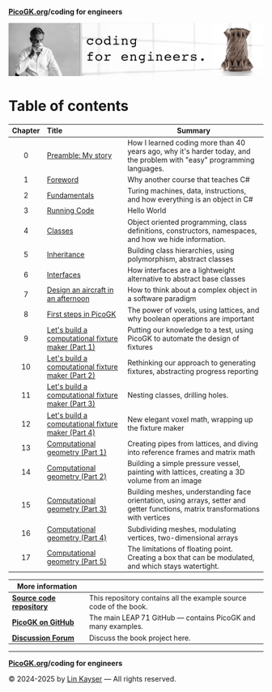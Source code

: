 **[PicoGK.org](https://picogk.org)/coding for engineers**

![Coding for Engineers](assets/CodingforEngineers.jpg)

# Table of contents

| Chapter | Title                                                        | Summary                                                      |
| :-----: | :----------------------------------------------------------- | ------------------------------------------------------------ |
|    0    | [Preamble: My story](README.md)                              | How I learned coding more than 40 years ago, why it's harder today, and the problem with "easy" programming languages. |
|    1    | [Foreword](1-foreword.md)                                    | Why another course that teaches C#                           |
|    2    | [Fundamentals](2-fundamentals.md)                            | Turing machines, data, instructions, and how everything is an object in C# |
|    3    | [Running Code](3-running-code.md)                            | Hello World                                                  |
|    4    | [Classes](4-classes.md)                                      | Object oriented programming, class definitions, constructors, namespaces, and how we  hide information. |
|    5    | [Inheritance](5-inheritance.md)                              | Building class hierarchies, using polymorphism, abstract classes |
|    6    | [Interfaces](6-interfaces.md)                                | How interfaces are a lightweight alternative to abstract base classes |
|    7    | [Design an aircraft in an afternoon](7-design-an-aircraft-in-an-afternoon.md) | How to think about a complex object in a software paradigm   |
|    8    | [First steps in PicoGK](8-first-steps-in-picogk.md)          | The power of voxels, using lattices, and why boolean operations are important |
|    9    | [Let's build a computational fixture maker (Part 1)](9-computational-fixture-maker.md) | Putting our knowledge to a test, using PicoGK to automate the design of fixtures |
|   10    | [Let's build a computational fixture maker (Part 2)](10-computational-fixture-maker-2.md) | Rethinking our approach to generating fixtures, abstracting progress reporting |
|   11    | [Let's build a computational fixture maker (Part 3)](11-computational-fixture-maker-3.md) | Nesting classes, drilling holes.                             |
|   12    | [Let's build a computational fixture maker (Part 4)](12-computational-fixture-maker-4.md) | New elegant voxel math, wrapping up the fixture maker        |
|   13    | [Computational geometry (Part 1)](13-computational-geometry-part1.md) | Creating pipes from lattices, and diving into reference frames and matrix math |
|   14    | [Computational geometry (Part 2)](14-computational-geometry-part2.md) | Building a simple pressure vessel, painting with lattices, creating a 3D volume from an image |
|   15    | [Computational geometry (Part 3)](15-computational-geometry-part3.md) | Building meshes, understanding face orientation, using arrays, setter and getter functions, matrix transformations with vertices |
|   16    | [Computational geometry (Part 4)](16-computational-geometry-part4.md) | Subdividing meshes, modulating vertices, two-dimensional arrays |
|   17    | [Computational geometry (Part 5)](17-computational-geometry-part5.md) | The limitations of floating point. Creating a box that can be modulated, and which stays watertight. |



| More information                                             |                                                              |
| ------------------------------------------------------------ | ------------------------------------------------------------ |
| **[Source code repository](https://github.com/LinKayser/Coding4Engineers)** | This repository contains all the example source code of the book. |
| **[PicoGK on GitHub](https://github.com/leap71)**            | The main LEAP 71 GitHub — contains PicoGK and many examples. |
| **[Discussion Forum](https://github.com/leap71/PicoGK/discussions/categories/coding-for-computational-engineers)** | Discuss the book project here.                               |

------

**[PicoGK.org](https://picogk.org)/coding for engineers**

© 2024-2025 by [Lin Kayser](https://www.linkedin.com/in/linkayser/) — All rights reserved.
